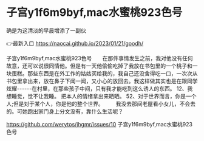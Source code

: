 # 子宫y1f6m9byf,mac水蜜桃923色号
确是为这清淡的早晨增添了一副伙

👉最新入口 https://naocai.github.io/2023/01/21/goodh/

子宫y1f6m9byf,mac水蜜桃923色号　　在那件事情发生之前，我对他没有任何故意，还可以说很同情他。但是有一天他偷偷吃掉了我放在书包里的一个桃子和一块蛋糕。那些东西是在外工作的姑姑买给我的，我自己还没舍得吃一口，一次次从书包里拿出来，放在鼻子下闻一闻，又小心的放回去。我这样做其实也是在跟同学炫耀------在村里，在那些孩子中间，只有我才能吃到这么诱人的东西。
	12、我想睡觉，觉不让我睡。
把本人的情绪拿出来晒晒。
	52、对于世界而言，你是一个人;但是对于某个人，你是他的整个世界。
　　我没去那间老屋看小女儿，不会去的。可她跑出家门身上分文没有，靠什么生活呢？

https://github.com/werytos/jhgmr/issues/10
子宫y1f6m9byf,mac水蜜桃923色号
